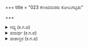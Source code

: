 +++
title = "023 ಕೆಣಕಿದಸುರರು ಕೋಲುಗಟ್ಟಿತು"

+++

<details><summary>ಗದ್ಯ (ಕ.ಗ.ಪ) </summary>

23. ಧರ್ಮರಾಯನೇ ಕೇಳು ,  ಕೆಣಕುತ್ತಾ ಬಂದ ರಾಕ್ಷಸರ ಪಡೆ ದೇವತೆಗಳ ಬಾಣಗಳನ್ನೆಲ್ಲ  ಕಟ್ಟಿಹಾಕಿತು. ದುರ್ಬಲರಾದ ದೇವಸೇನೆ ಪಕ್ಕಕ್ಕೆ ಸರಿದು ಅನಂತರ ದಿಕ್ಕು ದಿಕ್ಕುಗಳಿಗೆ ಚದುರಿತು.  ಆ ಯುದ್ಧದ ವಿವರಗಳನ್ನು ಏನೆಂದು ಹೇಳಲಿ? ಮುಂದುವರೆದ ಯುದ್ಧದ ಆರ್ಭಟವು ದೇವತೆಗಳ ವೈಭವವನ್ನು ಅಣಗಿಸಿತು.
</details>

<details><summary>ಪದಾರ್ಥ (ಕ.ಗ.ಪ) </summary>

ವಿಗುರ್ವಣೆ - ಭಯಾನಕತೆ   
ವಿಡಾಯಿ-ಪರಾಕ್ರಮ
</details>

<details><summary>ಪಾಠಾನ್ತರ (ಕ.ಗ.ಪ) </summary>

ನಿಗುರ್ಗu - ವಿಗುರ್ವಣೆ  
ಅರಣ್ಯ ಪರ್ವ, ಮೈ.ವಿ.ವಿ.
</details>
